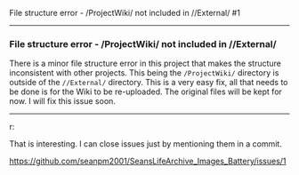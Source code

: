 File structure error - /ProjectWiki/ not included in //External/ #1 

***

### File structure error - /ProjectWiki/ not included in //External/

There is a minor file structure error in this project that makes the structure inconsistent with other projects. This being the `/ProjectWiki/` directory is outside of the `//External/` directory. This is a very easy fix, all that needs to be done is for the Wiki to be re-uploaded. The original files will be kept for now. I will fix this issue soon.

***

r:

That is interesting. I can close issues just by mentioning them in a commit.

https://github.com/seanpm2001/SeansLifeArchive_Images_Battery/issues/1

